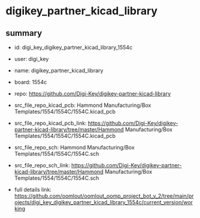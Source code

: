# digikey_partner_kicad_library
 
## summary 
* id: digi_key_digikey_partner_kicad_library_1554c
* user: digi_key
* name: digikey_partner_kicad_library
* board: 1554c
* repo: https://github.com/Digi-Key/digikey-partner-kicad-library
* src_file_repo_kicad_pcb: Hammond Manufacturing/Box Templates/1554/1554C/1554C.kicad_pcb
* src_file_repo_kicad_pcb_link: https://github.com/Digi-Key/digikey-partner-kicad-library/tree/master/Hammond Manufacturing/Box Templates/1554/1554C/1554C.kicad_pcb


* src_file_repo_sch: Hammond Manufacturing/Box Templates/1554/1554C/1554C.sch
* src_file_repo_sch_link: https://github.com/Digi-Key/digikey-partner-kicad-library/tree/master/Hammond Manufacturing/Box Templates/1554/1554C/1554C.sch
* full details link: https://github.com/oomlout/oomlout_oomp_project_bot_v_2/tree/main/projects/digi_key_digikey_partner_kicad_library_1554c/current_version/working  








